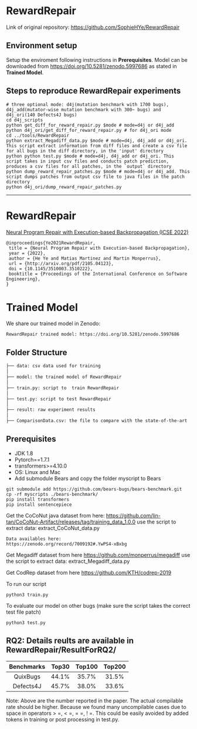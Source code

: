 # RewardRepair
Link of original repository: https://github.com/SophieHYe/RewardRepair
## Environment setup
Setup the enviroment following instructions in **Prerequisites**. Model can be downloaded from https://doi.org/10.5281/zenodo.5997686 as stated in **Trained Model**.

## Steps to reproduce RewardRepair experiments
```
# three optional mode: d4j(mutation benchmark with 1700 bugs), d4j_add(mutator-wise mutation benchmark with 300~ bugs) and d4j_ori(140 Defects4J bugs)
cd d4j_scripts
python get_diff_for_reward_repair.py $mode # mode=d4j or d4j_add
python d4j_ori/get_diff_for_reward_repair.py # for d4j_ori mode
cd ../tools/RewardRepair
python extract_Megadiff_data.py $mode # mode=d4j, d4j_add or d4j_ori. This script extract information from diff files and create a csv file for all bugs in the diff directory, in the 'input' directory
python python test.py $mode # mode=d4j, d4j_add or d4j_ori. This script takes in input csv files and conducts patch prediction, produces a csv files for all patches, in the `output` directory
python dump_reward_repair_patches.py $mode # mode=d4j or d4j_add. This script dumps patches from output csv file to java files in the patch directory
python d4j_ori/dump_reward_repair_patches.py
```
---
# RewardRepair
[Neural Program Repair with Execution-based Backpropagation (ICSE 2022)](http://arxiv.org/pdf/2105.04123)

```
@inproceedings{Ye2021RewardRepair,
 title = {Neural Program Repair with Execution-based Backpropagation},
 year = {2022},
 author = {He Ye and Matias Martinez and Martin Monperrus},
 url = {http://arxiv.org/pdf/2105.04123},
 doi = {10.1145/3510003.3510222},
 booktitle = {Proceedings of the International Conference on Software Engineering},
}

```

# Trained Model
We share our trained model in Zenodo:
```
RewardRepair trained model: https://doi.org/10.5281/zenodo.5997686
```
 


## Folder Structure
 ```bash
 ├── data: csv data used for training
 │ 
 ├── model: the trained model of RewardRepair
 │
 ├── train.py: script to  train RewardRepair
 │
 ├── test.py: script to test RewardRepair
 │
 ├── result: raw experiment results
 │
 ├── ComparisonData.csv: the file to compare with the state-of-the-art
 
```

## Prerequisites

* JDK 1.8
* Pytorch==1.7.1
* transformers>=4.10.0
* OS: Linux and Mac
* Add submodule Bears and copy the folder myscript to Bears


```
git submodule add https://github.com/bears-bugs/bears-benchmark.git
cp -rf myscripts ./bears-benchmark/
pip install transformers
pip install sentencepiece
```

Get the CoCoNut java dataset from here: https://github.com/lin-tan/CoCoNut-Artifact/releases/tag/training_data_1.0.0
use the script to extract data: extract_CoCoNut_data.py
```
Data availables here: 
https://zenodo.org/record/7009192#.YwPS4-xBxbg 
```

Get Megadiff dataset from here https://github.com/monperrus/megadiff
use the script to extract data: extract_Megadiff_data.py

Get CodRep dataset from here https://github.com/KTH/codrep-2019


To run our script
```
python3 train.py
```

To evaluate our model on other bugs (make sure the script takes the correct test file patch)
```
python3 test.py
```



## RQ2: Details reults are available in RewardRepair/ResultForRQ2/
| Benchmarks | Top30 | Top100 | Top200 |
| :---: | :---: | :---: |:---: |
| QuixBugs | 44.1% | 35.7% | 31.5%|
| Defects4J | 45.7% | 38.0% |33.6%|

Note: Above are the number reported in the paper. The actual compilable rate should be higher. Because we found many uncompilable cases due to space in  operators > =, < =, = =, ! =.
This could be easily avoided by added tokens in training or post processing in test.py.
